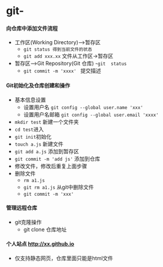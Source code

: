 # git-
#### 向仓库中添加文件流程
- 工作区(Working Directory)-->暂存区  
    - ```git status 得到当前文件的状态```
    - ```git add xxx.xx``` 文件从工作区->暂存区
- 暂存区-->Git Repository(Git 仓库)
    -```git  status```
    - ```git commit -m 'xxxx' ``` 提交描述
#### Git初始化及仓库创建和操作
- 基本信息设置
    - 设置用户名 ```git config --global user.name 'xxx'```
    - 设置用户名邮箱 ```git config --global user.email 'xxxx'```
- ```mkdir test``` 新建一个文件夹 
- ```cd test```进入
- ```git init```初始化
- ```touch a.js``` 新建文件
- ```git add a.js``` 添加到暂存区
- ```git commit -m 'add js'``` 添加到仓库
- 修改文件，修改后重复上面步骤
- 删除文件
    - ```rm a1.js``` 
    - ```git rm a1.js``` 从git中删除文件
    - ```git commit -m 'xxx'```
#### 管理远程仓库
- git克隆操作
   - git clone 仓库地址
   
#### 个人站点 http://xx.github.io
- 仅支持静态网页，仓库里面只能是html文件
